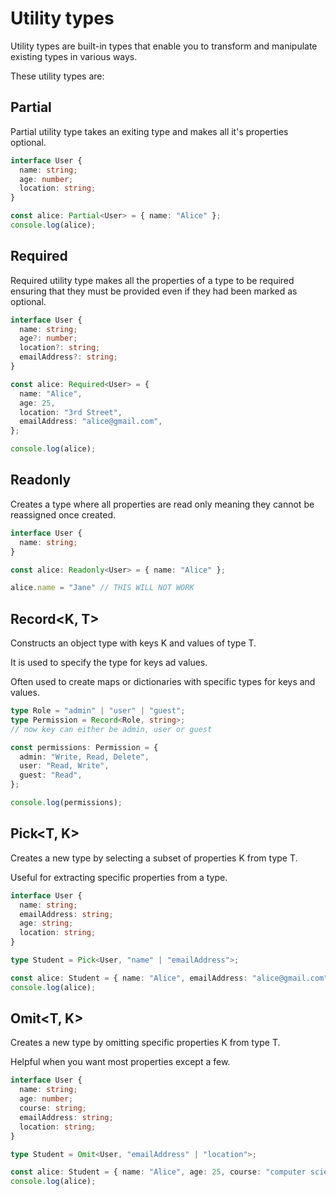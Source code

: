 # Utility types

Utility types are built-in types that enable you to transform and manipulate existing types in various ways.

These utility types are:

## Partial<T>
Partial utility type takes an exiting type and makes all it's properties optional.

```Typescript
interface User {
  name: string;
  age: number;
  location: string;
}

const alice: Partial<User> = { name: "Alice" };
console.log(alice);
```

## Required<T>
Required utility type makes all the properties of a type to be required ensuring that they must be provided even if they
had been marked as optional.

```Typescript
interface User {
  name: string;
  age?: number;
  location?: string;
  emailAddress?: string;
}

const alice: Required<User> = {
  name: "Alice",
  age: 25,
  location: "3rd Street",
  emailAddress: "alice@gmail.com",
};

console.log(alice);
```

## Readonly<T>
Creates a type where all properties are read only meaning they cannot be reassigned once created.

```Typescript
interface User {
  name: string;
}

const alice: Readonly<User> = { name: "Alice" };

alice.name = "Jane" // THIS WILL NOT WORK
```

## Record<K, T>
Constructs an object type with keys K and values of type T.

It is used to specify the type for keys ad values.

Often used to create maps or dictionaries with specific types for keys and values.

```Typescript
type Role = "admin" | "user" | "guest";
type Permission = Record<Role, string>;
// now key can either be admin, user or guest

const permissions: Permission = {
  admin: "Write, Read, Delete",
  user: "Read, Write",
  guest: "Read",
};

console.log(permissions);
```

## Pick<T, K>
Creates a new type by selecting a subset of properties K from type T.

Useful for extracting specific properties from a type.

```Typescript
interface User {
  name: string;
  emailAddress: string;
  age: string;
  location: string;
}

type Student = Pick<User, "name" | "emailAddress">;

const alice: Student = { name: "Alice", emailAddress: "alice@gmail.com" };
console.log(alice);
```

## Omit<T, K>
Creates a new type by omitting specific properties K from type T.

Helpful when you want most properties except a few.

```Typescript
interface User {
  name: string;
  age: number;
  course: string;
  emailAddress: string;
  location: string;
}

type Student = Omit<User, "emailAddress" | "location">;

const alice: Student = { name: "Alice", age: 25, course: "computer science" };
console.log(alice);
```

